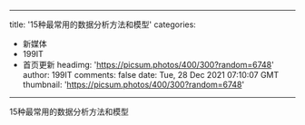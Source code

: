 
---
title: '15种最常用的数据分析方法和模型'
categories: 
 - 新媒体
 - 199IT
 - 首页更新
headimg: 'https://picsum.photos/400/300?random=6748'
author: 199IT
comments: false
date: Tue, 28 Dec 2021 07:10:07 GMT
thumbnail: 'https://picsum.photos/400/300?random=6748'
---

<div>   
15种最常用的数据分析方法和模型  
</div>
            
